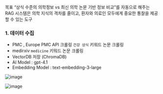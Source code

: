 목표
“상식 수준의 의학정보 vs 최신 의학 논문 기반 정보 비교”를 자동으로 해주는 RAG 시스템은 의학 지식의 격차를 줄이고, 환자와 의료인 모두에게 중요한 통찰을 제공할 수 있는 도구

### 1. 데이터 수집
- PMC , Europe PMC API 크롤링 `건강 상식` 키워드 논문 크롤링
- medirxiv `medicine` 키워드 논문 크롤링
- VectorDB 저장 (ChromaDB)
- AI Model : gpt-4.1
- Embedding Model : text-embedding-3-large

![image](https://github.com/user-attachments/assets/a60bcfe0-d195-4c95-abf3-845c2749c68e)


![image](https://github.com/user-attachments/assets/405fa90a-910e-48d3-8009-a5736d553923)
